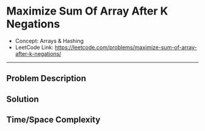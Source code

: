 # Maximize Sum Of Array After K Negations

- Concept: Arrays & Hashing
- LeetCode Link: https://leetcode.com/problems/maximize-sum-of-array-after-k-negations/

---

## Problem Description

## Solution

## Time/Space Complexity

